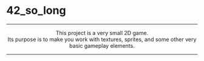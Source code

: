 # 42_so_long
---

<div align="center">
This project is a very small 2D game.<br />
Its purpose is to make you work with textures, sprites, and some other very basic gameplay elements.

---
